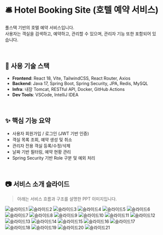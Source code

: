 # 🛎️ Hotel Booking Site (호텔 예약 서비스) <br />

풀스택 기반의 호텔 예약 서비스입니다.  
사용자는 객실을 검색하고, 예약하고, 관리할 수 있으며, 관리자 기능 또한 포함되어 있습니다.

<br />

## 🔧 사용 기술 스택

- **Frontend**: React 18, Vite, TailwindCSS, React Router, Axios  
- **Backend**: Java 17, Spring Boot, Spring Security, JPA, Redis, MySQL  
- **Infra**: 내장 Tomcat, RESTful API, Docker, GitHub Actions  
- **Dev Tools**: VSCode, IntelliJ IDEA

<br />

## ✨ 핵심 기능 요약

- 사용자 회원가입 / 로그인 (JWT 기반 인증)
- 객실 목록 조회, 예약 생성 및 취소
- 관리자 전용 객실 등록/수정/삭제
- 날짜 기반 필터링, 예약 현황 관리
- Spring Security 기반 Role 구분 및 예외 처리

<br />

## 📷 서비스 소개 슬라이드

> 아래는 서비스 흐름과 구조를 설명한 PPT 이미지입니다.

![슬라이드1](https://raw.githubusercontent.com/myjhye/booking-client/main/public/슬라이드1.PNG)
![슬라이드2](https://raw.githubusercontent.com/myjhye/booking-client/main/public/슬라이드2.PNG)
![슬라이드3](https://raw.githubusercontent.com/myjhye/booking-client/main/public/슬라이드3.PNG)
![슬라이드4](https://raw.githubusercontent.com/myjhye/booking-client/main/public/슬라이드4.PNG)
![슬라이드5](https://raw.githubusercontent.com/myjhye/booking-client/main/public/슬라이드5.PNG)
![슬라이드6](https://raw.githubusercontent.com/myjhye/booking-client/main/public/슬라이드6.PNG)
![슬라이드7](https://raw.githubusercontent.com/myjhye/booking-client/main/public/슬라이드7.PNG)
![슬라이드8](https://raw.githubusercontent.com/myjhye/booking-client/main/public/슬라이드8.PNG)
![슬라이드9](https://raw.githubusercontent.com/myjhye/booking-client/main/public/슬라이드9.PNG)
![슬라이드10](https://raw.githubusercontent.com/myjhye/booking-client/main/public/슬라이드10.PNG)
![슬라이드11](https://raw.githubusercontent.com/myjhye/booking-client/main/public/슬라이드11.PNG)
![슬라이드12](https://raw.githubusercontent.com/myjhye/booking-client/main/public/슬라이드12.PNG)
![슬라이드13](https://raw.githubusercontent.com/myjhye/booking-client/main/public/슬라이드13.PNG)
![슬라이드14](https://raw.githubusercontent.com/myjhye/booking-client/main/public/슬라이드14.PNG)
![슬라이드15](https://raw.githubusercontent.com/myjhye/booking-client/main/public/슬라이드15.PNG)
![슬라이드16](https://raw.githubusercontent.com/myjhye/booking-client/main/public/슬라이드16.PNG)
![슬라이드17](https://raw.githubusercontent.com/myjhye/booking-client/main/public/슬라이드17.PNG)
![슬라이드18](https://raw.githubusercontent.com/myjhye/booking-client/main/public/슬라이드18.PNG)
![슬라이드19](https://raw.githubusercontent.com/myjhye/booking-client/main/public/슬라이드19.PNG)
![슬라이드20](https://raw.githubusercontent.com/myjhye/booking-client/main/public/슬라이드20.PNG)
![슬라이드21](https://raw.githubusercontent.com/myjhye/booking-client/main/public/슬라이드21.PNG)





<br />
